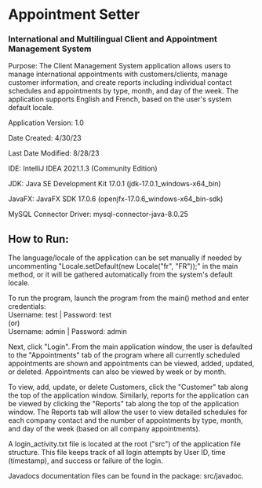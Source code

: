 # Appointment Setter
### International and Multilingual Client and Appointment Management System

Purpose: The Client Management System application allows users to manage international appointments with customers/clients,
manage customer information, and create reports including individual contact schedules and appointments by type, month, 
and day of the week. The application supports English and French, based on the user's system default locale.

Application Version: 1.0

Date Created: 4/30/23

Last Date Modified: 8/28/23

IDE: IntelliJ IDEA 2021.1.3 (Community Edition)

JDK: Java SE Development Kit 17.0.1 (jdk-17.0.1_windows-x64_bin)

JavaFX: JavaFX SDK 17.0.6 (openjfx-17.0.6_windows-x64_bin-sdk)

MySQL Connector Driver: mysql-connector-java-8.0.25

## How to Run:

The language/locale of the application can be set manually if needed by uncommenting
"Locale.setDefault(new Locale("fr", "FR"));" in the main method, or it will be gathered automatically from
the system's default locale.

To run the program, launch the program from the main() method and enter credentials:\
Username: test | Password: test\
(or)\
Username: admin | Password: admin

Next, click "Login". From the main application window, the user is defaulted to the "Appointments" tab of the program 
where all currently scheduled appointments are shown and appointments can be viewed, added, updated, or deleted. 
Appointments can also be viewed by week or by month. 

To view, add, update, or delete Customers, click the "Customer" tab along the top of the application window.
Similarly, reports for the application can be viewed by clicking the "Reports" tab along the top of the
application window. The Reports tab will allow the user to view detailed schedules for each company contact and the 
number of appointments by type, month, and day of the week (based on all company appointments). 

A login_activity.txt file is located at the root ("src") of the application file structure. This file keeps track 
of all login attempts by User ID, time (timestamp), and success or failure of the login. 

Javadocs documentation files can be found in the package: src/javadoc.




